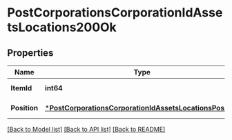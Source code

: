 # PostCorporationsCorporationIdAssetsLocations200Ok

## Properties
Name | Type | Description | Notes
------------ | ------------- | ------------- | -------------
**ItemId** | **int64** | item_id integer | [default to null]
**Position** | [***PostCorporationsCorporationIdAssetsLocationsPosition**](post_corporations_corporation_id_assets_locations_position.md) |  | [default to null]

[[Back to Model list]](../README.md#documentation-for-models) [[Back to API list]](../README.md#documentation-for-api-endpoints) [[Back to README]](../README.md)



